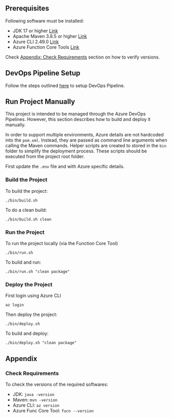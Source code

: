 ## Prerequisites

Following software must be installed:

- JDK 17 or higher [Link](https://www.oracle.com/java/technologies/javase/jdk17-archive-downloads.html)
- Apache Maven 3.8.5 or higher [Link](https://maven.apache.org/download.cgi)
- Azure CLI 2.49.0 [Link](https://learn.microsoft.com/en-us/cli/azure/install-azure-cli#install)
- Azure Function Core Tools [Link](https://learn.microsoft.com/en-us/azure/azure-functions/functions-run-local?tabs=windows%2Cportal%2Cv2%2Cbash&pivots=programming-language-java#install-the-azure-functions-core-tools)

Check [Appendix: Check Requirements](#check-requirements) section on how to verify versions.

## DevOps Pipeline Setup

Follow the steps outlined [here](tutorial/devops-setup.md) to setup DevOps Pipeline.

## Run Project Manually

This project is intended to be managed through the Azure DevOps Pipelines. However, this section describes how to build and deploy it manually.

In order to support multiple environments, Azure details are not hardcoded into the `pom.xml`. Instead, they are passed as command line arguments when calling the Maven commands. Helper scripts are created to stored in the `bin` folder to simplify the deployment process. These scripts should be executed from the project root folder.

First update the `.env` file and with Azure specific details.

### Build the Project

To build the project:

```
./bin/build.sh
```

To do a clean build:

```
./bin/build.sh clean
```

### Run the Project

To run the project locally (via the Function Core Tool)

```
./bin/run.sh
```

To build and run:

```
./bin/run.sh "clean package"
```

### Deploy the Project

First login using Azure CLI

```
az login
```

Then deploy the project:

```
./bin/deploy.sh
```

To build and deploy:

```
./bin/deploy.sh "clean package"
```

## Appendix

### Check Requirements

To check the versions of the required softwares:

- JDK: `java -version`
- Maven: `mvn -version`
- Azure CLI: `az version`
- Azure Func Core Tool: `fucn --version`
